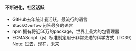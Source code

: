 #### 不断进化，社区活跃
* GitHub去年统计最活跃，最流行的语言
* StackOverfow 问答最多的语言
* npm 拥有将近50万的package，世界上最大的包管理器
* ECMAScript（js）标准制定用于非常先进的科学方式（TC39）  
Note:
过去，现在，未来
